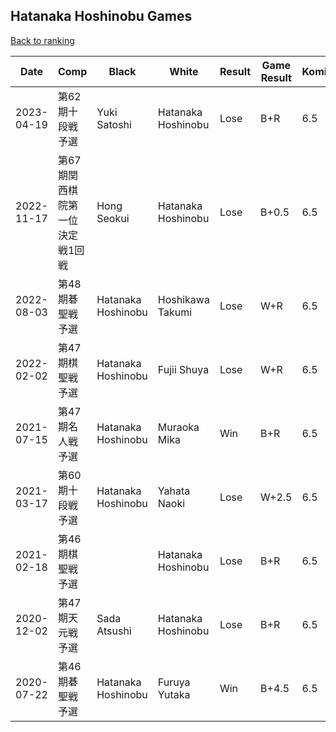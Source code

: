 ## Hatanaka Hoshinobu Games

[Back to ranking](../../index.md)




| **Date** | **Comp** | **Black** | **White** | **Result** | **Game Result** | **Komi** | **Rating** | **Diff** | 
| --- | --- | --- | --- | --- | --- | --- | --- | --- |
| 2023-04-19 | 第62期十段戦予選 | Yuki Satoshi | Hatanaka Hoshinobu | Lose | B+R | 6.5 | 2221 | 0 | 
| 2022-11-17 | 第67期関西棋院第一位決定戦1回戦 | Hong Seokui | Hatanaka Hoshinobu | Lose | B+0.5 | 6.5 | 2221 | 0 | 
| 2022-08-03 | 第48期碁聖戦予選 | Hatanaka Hoshinobu | Hoshikawa Takumi | Lose | W+R | 6.5 | 2221 | 0 | 
| 2022-02-02 | 第47期棋聖戦予選 | Hatanaka Hoshinobu | Fujii Shuya | Lose | W+R | 6.5 | 2221 | 0 | 
| 2021-07-15 | 第47期名人戦予選 | Hatanaka Hoshinobu | Muraoka Mika | Win | B+R | 6.5 | 2221 | 283 | 
| 2021-03-17 | 第60期十段戦予選 | Hatanaka Hoshinobu | Yahata Naoki | Lose | W+2.5 | 6.5 | 1938 | -13 | 
| 2021-02-18 | 第46期棋聖戦予選 |  | Hatanaka Hoshinobu | Lose | B+R | 6.5 | 1951 | -384 | 
| 2020-12-02 | 第47期天元戦予選 | Sada Atsushi | Hatanaka Hoshinobu | Lose | B+R | 6.5 | 2335 | -97 | 
| 2020-07-22 | 第46期碁聖戦予選 | Hatanaka Hoshinobu | Furuya Yutaka | Win | B+4.5 | 6.5 | 2432 | missing |




